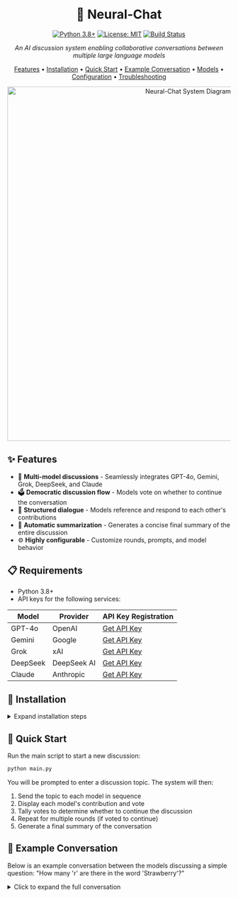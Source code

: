 <div align="center">
  
# 🧠 Neural-Chat

[![Python 3.8+](https://img.shields.io/badge/python-3.8+-blue.svg)](https://www.python.org/downloads/)
[![License: MIT](https://img.shields.io/badge/License-MIT-yellow.svg)](https://opensource.org/licenses/MIT)
[![Build Status](https://img.shields.io/badge/build-passing-brightgreen)](https://github.com/genius-harry/neural-chat)

*An AI discussion system enabling collaborative conversations between multiple large language models*

[Features](#-features) • [Installation](#-installation) • [Quick Start](#-quick-start) • [Example Conversation](#-example-conversation) • [Models](#-models) • [Configuration](#-configuration) • [Troubleshooting](#-troubleshooting)

</div>

<p align="center">
  <img src="https://via.placeholder.com/800x400?text=Neural-Chat+Conversation+Flow" alt="Neural-Chat System Diagram" width="800"/>
</p>

## ✨ Features

- 🤖 **Multi-model discussions** - Seamlessly integrates GPT-4o, Gemini, Grok, DeepSeek, and Claude
- 🗳️ **Democratic discussion flow** - Models vote on whether to continue the conversation
- 💬 **Structured dialogue** - Models reference and respond to each other's contributions
- 📝 **Automatic summarization** - Generates a concise final summary of the entire discussion
- ⚙️ **Highly configurable** - Customize rounds, prompts, and model behavior

## 📋 Requirements

- Python 3.8+
- API keys for the following services:

| Model | Provider | API Key Registration |
|-------|----------|----------------------|
| GPT-4o | OpenAI | [Get API Key](https://platform.openai.com/api-keys) |
| Gemini | Google | [Get API Key](https://ai.google.dev/) |
| Grok | xAI | [Get API Key](https://x.ai) |
| DeepSeek | DeepSeek AI | [Get API Key](https://platform.deepseek.com/) |
| Claude | Anthropic | [Get API Key](https://console.anthropic.com/keys) |

## 🔧 Installation

<details>
<summary>Expand installation steps</summary>

1. **Clone the repository:**
   ```bash
   git clone https://github.com/genius-harry/Neural-Chat.git
   cd Neural-Chat
   ```

2. **Create and activate a virtual environment (optional but recommended):**
   ```bash
   python -m venv venv
   source venv/bin/activate  # On Windows: venv\Scripts\activate
   ```

3. **Install dependencies:**
   ```bash
   pip install -r requirements.txt
   ```

4. **Create a `.env` file in the project root with your API keys:**
   ```
   OPENAI_API_KEY=your_openai_api_key
   GEMINI_API_KEY=your_gemini_api_key
   XAI_API_KEY=your_xai_api_key
   DEEPSEEK_API_KEY=your_deepseek_api_key
   ANTHROPIC_API_KEY=your_anthropic_api_key
   ```

</details>

## 🚀 Quick Start

Run the main script to start a new discussion:

```bash
python main.py
```

You will be prompted to enter a discussion topic. The system will then:

1. Send the topic to each model in sequence
2. Display each model's contribution and vote
3. Tally votes to determine whether to continue the discussion
4. Repeat for multiple rounds (if voted to continue)
5. Generate a final summary of the conversation

## 💬 Example Conversation

Below is an example conversation between the models discussing a simple question: "How many 'r' are there in the word 'Strawberry'?"

<details>
<summary>Click to expand the full conversation</summary>
```

## 🛠️ How It Works

1. Each model receives the discussion topic and the full context of previous contributions
2. Models are instructed to:
   - Provide a thoughtful contribution to the topic
   - Reference other models' contributions when appropriate
   - Vote on whether further discussion is needed
3. After all models contribute, votes are tallied
4. If the majority votes to continue, a new round begins
5. After discussion concludes, GPT-4o generates a summary

## ⚙️ Configuration

You can adjust the maximum number of discussion rounds in `config.py`:

```python
MAX_DISCUSSION_ROUNDS = 7  # Change this value as needed
```

The behavior of Neural-Chat can be customized through the `config.py` file:

- `RESPONSE_LENGTH`: Controls the target length of model responses in the discussion (in words). Default is 50 words.

## 🧠 Models

- **GPT-4o**: OpenAI's advanced model
- **Gemini**: Google's generative AI model
- **Grok**: xAI's large language model
- **DeepSeek**: DeepSeek AI's LLM
- **Claude**: Anthropic's AI assistant

Neural-Chat currently supports the following models:

- GPT-4o (OpenAI)
- Gemini 2.0 Flash (Google)
- Grok (xAI)
- DeepSeek
- Claude (Anthropic)

Each model participates in the discussion and provides contributions based on the configured length and other parameters.

## 📄 License

This project is licensed under the MIT License - see the [LICENSE](LICENSE) file for details.

## API Keys

To use Neural-Chat, you'll need to provide API keys for the models you want to include in the discussion. These should be configured in `api_keys.py`.
